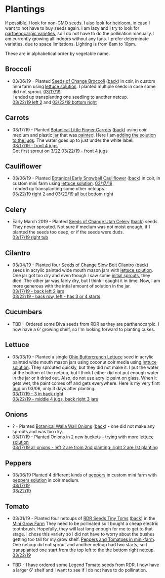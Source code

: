 # Plantings

If possible, I look for non-[GMO](https://en.wikipedia.org/wiki/Genetically_modified_organism) seeds. I also look for [heirloom](https://en.wikipedia.org/wiki/Heirloom_plant), in case I want to not have to buy seeds again. I am lazy and I try to look for [parthenocarpic varieties](https://en.wikipedia.org/wiki/Parthenocarpy), so I do not have to do the pollination manually. I am currently growing all indoors without any fans. I prefer determinate varieties, due to space limitations. Lighting is from 6am to 10pm.

These are in alphabetical order by vegetable name.

## Broccoli
* 03/06/19 - Planted [Seeds of Change Broccoli](seeds_of_change_broccoli_front.jpg) ([back](seeds_of_change_broccoli_back.jpg)) in coir, in custom mini farm using [lettuce solution](../nutrients/README.md#Lettuce). I planted multiple seeds in case some did not sprout.
[03/17/19](IMG_4622.jpg)
<br>I ended up transplanting one seedling to another netcup.
<br>[03/22/19 left 2](IMG_4658.jpg) and [03/22/19 bottom right](IMG_4659.jpg)

## Carrots
* 03/17/19 - Planted [Botanical Little Finger Carrots](botanical_carrots_little_finger_front.jpg) ([back](botanical_carrots_little_finger_back.jpg)) using coir medium and plastic [jar](../equipment/cashew_jar.jpg) that was [painted](../equipment/plastic_jugs_being_painted.jpg). Here I am [adding the solution to the jugs](prep_plastic_jugs.jpg). The water goes up to just under the white label. 
<br>[03/17/19 - front 4 jugs](IMG_4625.jpg)
<br>Got first sprout on 3/22.[03/22/19 - front 4 jugs](IMG_4657.jpg)

## Cauliflower
* 03/06/19 - Planted [Botanical Early Snowball Cauliflower](botanical_cauliflower_early_snowball_front.jpg) ([back](botanical_cauliflower_early_snowball_back.jpg)) in coir, in custom mini farm using [lettuce solution](../nutrients/README.md#Lettuce).
[03/17/19](IMG_4622.jpg)
<br>I ended up transplanting some other netcups.
<br>[03/22/19 right 2](IMG_4658.jpg) and [03/22/19 all but bottom right](IMG_4659.jpg)

## Celery
* Early March 2019 - Planted [Seeds of Change Utah Celery](seeds_of_change_celery_front.jpg) ([back](seeds_of_change_celery_back.jpg)) seeds. They never sprouted. Not sure if medium was not moist enough, if I planted the seeds too deep, or if the seeds were duds.
<br>[03/17/19 right tub](IMG_4627.jpg)


## Cilantro
* 03/04/19 - Planted four [Seeds of Change Slow Bolt Cilantro](seeds_of_change_cilantro_front.jpg) ([back](seeds_of_change_cilantro_back.jpg)) seeds in acrylic painted wide mouth mason jars with [lettuce solution](../nutrients/README.md#Lettuce). One jar got too dry and even though I saw some [initial sprouts](cilantro_lettuce_and_tomato.jpg), they died. The other jar was fairly dry, but I think I caught it in time. Now, I am more generous with the intial amount of solution in the jar. 
<br>[03/17/19 - back left 2 jars](IMG_4625.jpg)
<br>[03/22/19 - back row, left - has 3 or 4 starts](IMG_4657.jpg)

## Cucumbers
* TBD - Ordered some Diva seeds from RDR as they are parthenocarpic. I now have a 6' growing shelf, so I'm looking forward to planting cukes.

## Lettuce
* 03/03/19 - Planted a single [Ohio Buttercrunch Lettuce](ohio_lettuce_buttercrunch.jpg) seed in acrylic painted wide mouth mason jars using coconut coir media using [lettuce solution](../nutrients/README.md#Lettuce). They sprouted quickly, but they did not make it. I put the water at the bottom of the netcup, but I think I either did not put enough water in the jar or it dried out. Also, do not use acrylic paint on glass. When it gets wet, the paint comes off and gets everywhere. Here is my very first [bud](first_bud.jpg) on 03/06, only 3 days after planting.
<br>[03/17/19 - 3 in back right](IMG_4625.jpg)
<br>[03/22/19 - middle 4 jugs, back right 3 jars](IMG_4657.jpg)

## Onions
* ? - Planted [Botanical Walla Wall Onions](botanical_walla_walla_onion_front.jpg) ([back](botanical_walla_walla_onion_back.jpg)) - one did not make any sprouts and was too dry.
* 03/17/19 - Planted Onions in 2 new buckets - trying with more [lettuce solution](../nutrients/README.md#Lettuce) 
<br>[03/17/19 all onions - left 2 are from 2nd planting; right 2 are 1st planting](IMG_4626.jpg)

## Peppers
* 03/06/19 Planted 4 different kinds of [peppers](peppers.jpg) in custom mini farm with [peppers solution](../nutrients/README.md#Peppers) in coir medium.
<br>[03/17/19](IMG_4619.jpg)
<br>[03/22/19](IMG_4655.jpg)


## Tomato
* 03/01/19 - Planted four netcups of [RDR Seeds Tiny Toms](rdr_tiny_tom_front.jpg) ([back](rdr_tiny_tom_back.jpg)) in the [Mini Grow Farm](mini_grow_farm_with_tomatoes.jpg) They need to be pollinated so I bought a cheap electric toothbrush. Hopefully, they will last long enough for me to get to that stage. I chose this variety so I did not have to worry about the bushes getting too tall for my grow shelf. [Peppers and Tomatoes in mini-farm](tomatoes_and_peppers.jpg).
<br>One netcup did not sprout and another netcup had two starts, so I transplanted one start from the top left to the the bottom right netcup.
<br>[03/22/19](IMG_4656.jpg)

* TBD - I have ordered some Legend Tomato seeds from RDR. I now have a larger 6' shelf and I want to see if I do not have to do pollination.
